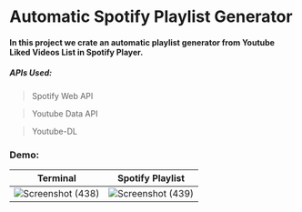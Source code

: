 # Automatic Spotify Playlist Generator
#### In this project we crate an automatic playlist generator from Youtube Liked Videos List in Spotify Player.
##### APIs Used:
> Spotify Web API

> Youtube Data API


> Youtube-DL

### Demo:
| Terminal | Spotify Playlist |
|----------|------------------|
| ![Screenshot (438)](https://user-images.githubusercontent.com/62115066/153759231-95f5494a-5b19-4603-b673-64f15b425906.png) | ![Screenshot (439)](https://user-images.githubusercontent.com/62115066/153759244-ed93a4af-f3d7-4a70-ab85-85541fb79ad0.png) |


